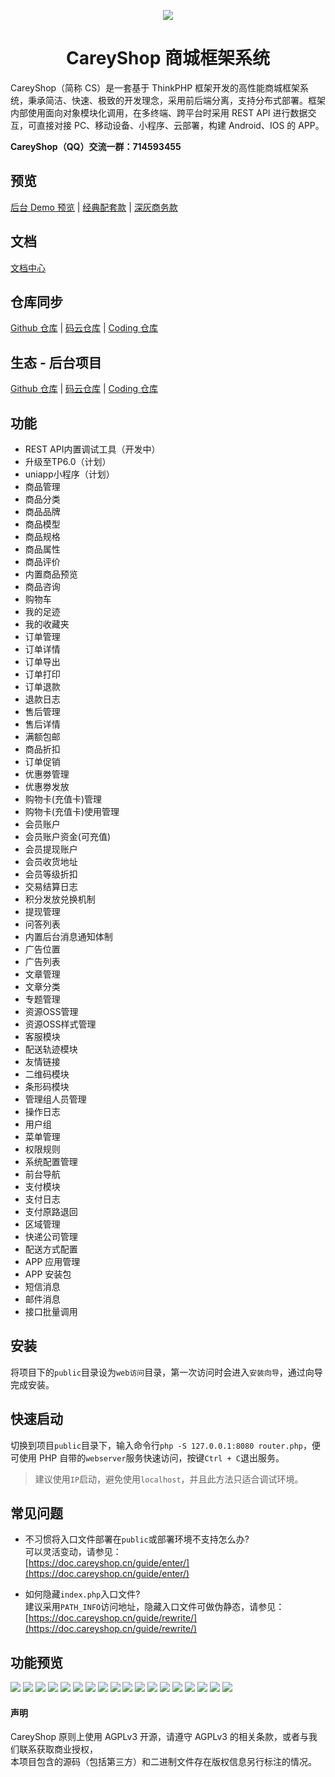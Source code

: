 <p align="center"><img src="https://aliyun.oss.careyshop.cn/poster/banner.png" /></p>

<h1 align="center">CareyShop 商城框架系统</h1>

CareyShop（简称 CS）是一套基于 ThinkPHP 框架开发的高性能商城框架系统，秉承简洁、快速、极致的开发理念，采用前后端分离，支持分布式部署。框架内部使用面向对象模块化调用，在多终端、跨平台时采用 REST API 进行数据交互，可直接对接 PC、移动设备、小程序、云部署，构建 Android、IOS 的 APP。

**CareyShop（QQ）交流一群：714593455**

## 预览
[后台 Demo 预览](https://demo.careyshop.cn/admin "后台 Demo 预览") | [经典配套款](https://doc.careyshop.cn/guide/white/) | [深灰商务款](https://doc.careyshop.cn/guide/gray/)

## 文档
[文档中心](https://doc.careyshop.cn "CareyShop文档中心")

## 仓库同步
[Github 仓库](https://github.com/dnyz520/careyshop "Github 仓库") | [码云仓库](https://gitee.com/careyshop/careyshop "码云仓库") | [Coding 仓库](https://e.coding.net/careyshop/careyshop.git "Coding 仓库")

## 生态 - 后台项目
[Github 仓库](https://github.com/dnyz520/careyshop-admin "Github 仓库") | [码云仓库](https://gitee.com/careyshop/careyshop-admin "码云仓库") | [Coding 仓库](https://e.coding.net/careyshop/careyshop-admin.git "Coding 仓库")

## 功能
* REST API内置调试工具（开发中）
* 升级至TP6.0（计划）
* uniapp小程序（计划）
* 商品管理
* 商品分类
* 商品品牌
* 商品模型
* 商品规格
* 商品属性
* 商品评价
* 内置商品预览
* 商品咨询
* 购物车
* 我的足迹
* 我的收藏夹
* 订单管理
* 订单详情
* 订单导出
* 订单打印
* 订单退款
* 退款日志
* 售后管理
* 售后详情
* 满额包邮
* 商品折扣
* 订单促销
* 优惠劵管理
* 优惠劵发放
* 购物卡(充值卡)管理
* 购物卡(充值卡)使用管理
* 会员账户
* 会员账户资金(可充值)
* 会员提现账户
* 会员收货地址
* 会员等级折扣
* 交易结算日志
* 积分发放兑换机制
* 提现管理
* 问答列表
* 内置后台消息通知体制
* 广告位置
* 广告列表
* 文章管理
* 文章分类
* 专题管理
* 资源OSS管理
* 资源OSS样式管理
* 客服模块
* 配送轨迹模块
* 友情链接
* 二维码模块
* 条形码模块
* 管理组人员管理
* 操作日志
* 用户组
* 菜单管理
* 权限规则
* 系统配置管理
* 前台导航
* 支付模块
* 支付日志
* 支付原路退回
* 区域管理
* 快递公司管理
* 配送方式配置
* APP 应用管理
* APP 安装包
* 短信消息
* 邮件消息
* 接口批量调用

## 安装
将项目下的`public`目录设为`web访问`目录，第一次访问时会进入`安装向导`，通过向导完成安装。

## 快速启动
切换到项目`public`目录下，输入命令行`php -S 127.0.0.1:8080 router.php`，便可使用 PHP 自带的`webserver`服务快速访问，按键`Ctrl + C`退出服务。

> 建议使用`IP`启动，避免使用`localhost`，并且此方法只适合调试环境。

## 常见问题
- 不习惯将入口文件部署在`public`或部署环境不支持怎么办?  
可以灵活变动，请参见：  
[https://doc.careyshop.cn/guide/enter/](https://doc.careyshop.cn/guide/enter/)

- 如何隐藏`index.php`入口文件?  
建议采用`PATH_INFO`访问地址，隐藏入口文件可做伪静态，请参见：  
[https://doc.careyshop.cn/guide/rewrite/](https://doc.careyshop.cn/guide/rewrite/)

## 功能预览
![](https://aliyun.oss.careyshop.cn/poster/gray/%E5%95%86%E5%93%81%E5%88%97%E8%A1%A8-%E7%81%B0.png)
![](https://aliyun.oss.careyshop.cn/poster/gray/%E5%95%86%E5%93%81%E8%A7%84%E6%A0%BC-%E7%81%B0.png)
![](https://aliyun.oss.careyshop.cn/poster/gray/%E5%AA%92%E4%BD%93%E8%AE%BE%E7%BD%AE-%E7%81%B0.png)
![](https://aliyun.oss.careyshop.cn/poster/gray/%E5%95%86%E5%93%81%E9%A2%84%E8%A7%88-%E7%81%B0.png)
![](https://aliyun.oss.careyshop.cn/poster/gray/%E5%95%86%E5%93%81%E5%88%86%E7%B1%BB-%E7%81%B0.png)
![](https://aliyun.oss.careyshop.cn/poster/gray/%E5%95%86%E5%93%81%E8%AF%84%E4%BB%B7-%E7%81%B0.png)
![](https://aliyun.oss.careyshop.cn/poster/gray/%E8%AF%84%E4%BB%B7%E6%98%8E%E7%BB%86-%E7%81%B0.png)
![](https://aliyun.oss.careyshop.cn/poster/gray/%E8%AE%A2%E5%8D%95%E5%88%97%E8%A1%A8-%E7%81%B0.png)
![](https://aliyun.oss.careyshop.cn/poster/gray/%E8%AE%A2%E5%8D%95%E8%AF%A6%E6%83%85-%E7%81%B0.png)
![](https://aliyun.oss.careyshop.cn/poster/gray/%E8%AE%A2%E5%8D%95%E6%89%93%E5%8D%B0-%E7%81%B0.png)
![](https://aliyun.oss.careyshop.cn/poster/gray/%E5%94%AE%E5%90%8E%E5%88%97%E8%A1%A8-%E7%81%B0.png)
![](https://aliyun.oss.careyshop.cn/poster/gray/%E5%94%AE%E5%90%8E%E8%AF%A6%E6%83%85-%E7%81%B0.png)
![](https://aliyun.oss.careyshop.cn/poster/gray/%E8%B5%84%E6%BA%90%E7%AE%A1%E7%90%86-%E7%81%B0.png)
![](https://aliyun.oss.careyshop.cn/poster/gray/%E8%B5%84%E6%BA%90%E9%80%89%E6%8B%A9-%E7%81%B0.png)
![](https://aliyun.oss.careyshop.cn/poster/gray/%E7%89%A9%E6%B5%81%E8%BD%A8%E8%BF%B9-%E7%81%B0.png)
![](https://aliyun.oss.careyshop.cn/poster/gray/%E8%B5%84%E6%BA%90%E9%A2%84%E8%A7%88-%E7%81%B0.png)
![](https://aliyun.oss.careyshop.cn/poster/gray/%E8%A7%86%E9%A2%91%E6%92%AD%E6%94%BE-%E7%81%B0.png)
![](https://aliyun.oss.careyshop.cn/poster/gray/%E7%BC%A9%E7%95%A5%E5%9B%BE%E8%AE%BE%E8%AE%A1-%E7%81%B0.png)

#### 声明
CareyShop 原则上使用 AGPLv3 开源，请遵守 AGPLv3 的相关条款，或者与我们联系获取商业授权，   
本项目包含的源码（包括第三方）和二进制文件存在版权信息另行标注的情况。

